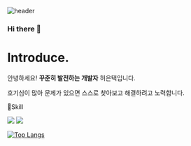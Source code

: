 


![header](https://capsule-render.vercel.app/api?type=wave&color=auto&height=300&section=header&text=Hello%20I'm%20EunTaek&fontSize=90)


### Hi there 👋

# Introduce.

안녕하세요! **꾸준히 발전하는 개발자** 허은택입니다.

호기심이 많아 문제가 있으면 스스로 찾아보고 해결하려고 노력합니다.

🎈Skill

<img src="https://img.shields.io/badge/Spring-6DB33F?style=flat&logo=Spring&logoColor=white"/>
<img src="https://img.shields.io/badge/C     -A8B9CC?style=flat&logo=C&logoColor=white"/>

[![Top Langs](https://github-readme-stats.vercel.app/api/top-langs/?username=heoeuntaek&langs_count=8)](https://github.com/heoeuntaek/github-readme-stats)
<!--


# Education.

2015.03-2023.02 인천대학교 컴퓨터공학과
